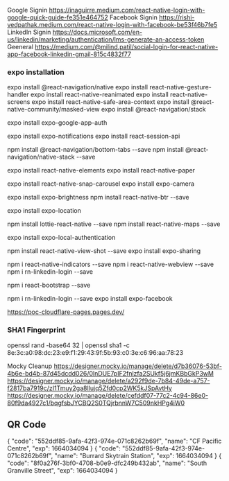 
Google Signin   https://inaguirre.medium.com/react-native-login-with-google-quick-guide-fe351e464752
Facebook Signin https://rishi-vedpathak.medium.com/react-native-login-with-facebook-be53f46b7fe5
LinkedIn Signin https://docs.microsoft.com/en-us/linkedin/marketing/authentication/lms-generate-an-access-token
Geeneral        https://medium.com/@milind.patil/social-login-for-react-native-app-facebook-linkedin-gmail-815c4832f77

### expo installation
expo install @react-navigation/native 
expo install react-native-gesture-handler 
expo install react-native-reanimated 
expo install react-native-screens 
expo install react-native-safe-area-context 
expo install @react-native-community/masked-view 
expo install @react-navigation/stack

expo install expo-google-app-auth

expo install expo-notifications
expo install react-session-api

npm install @react-navigation/bottom-tabs --save
npm install @react-navigation/native-stack --save

expo install react-native-elements
expo install react-native-paper

expo install react-native-snap-carousel
expo install expo-camera
<!-- expo install expo-barcode-scanner -->
expo install expo-brightness
npm install react-native-btr --save

expo install expo-location

npm install lottie-react-native --save
npm install react-native-maps --save

expo install expo-local-authentication

npm install react-native-view-shot --save
expo install expo-sharing

npm i react-native-indicators --save
npm i react-native-webview --save
npm i rn-linkedin-login --save

npm i react-bootstrap --save
<!-- npm i react-facebook-login --save ??? -->
npm i rn-linkedin-login  --save
expo install expo-facebook 

https://poc-cloudflare-pages.pages.dev/

### SHA1 Fingerprint
openssl rand -base64 32 | openssl sha1 -c
8e:3c:a0:98:dc:23:e9:f1:29:43:9f:5b:93:c0:3e:c6:96:aa:78:23

Mocky Cleanup
https://designer.mocky.io/manage/delete/d7b36076-53bf-4b6e-bd4b-87d45dcdd026/0lnDUE7pIF2fnlzfa2SUkf5j6jmKBbGkP3wM
https://designer.mocky.io/manage/delete/a292f9de-7b84-49de-a757-f2817ba7919c/zI1Tmuy2ga8lIujq5Zfd0cp2WK5kJSpAvtHy
https://designer.mocky.io/manage/delete/cefddf07-77c2-4c94-86e0-80f9da4927c1/bqgfsbJYCBQ2S0TQjrbnnW7C509nkHPg4iW0

## QR Code
{
    "code": "552ddf85-9afa-42f3-974e-071c8262b69f",
    "name": "CF Pacific Centre",
    "exp": 1664034094
}
{
    "code": "552ddf85-9afa-42f3-974e-071c8262b69f",
    "name": "Burrard Skytrain Station",
    "exp": 1664034094
}
{
    "code": "8f0a276f-3bf0-4708-b0e9-dfc249b432ab",
    "name": "South Granville Street",
    "exp": 1664034094
}